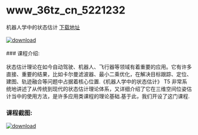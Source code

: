 # www_36tz_cn_5221232
机器人学中的状态估计
[下载地址](http://www.36tz.cn/article/5221232 "下载地址")
<br/></br>[![download](http://36tz.cn/muke_img/2021_10_1-2-300x226.png "下载地址")](http://www.36tz.cn/article/5221232 "下载地址")
<br/></br>### 课程介绍:<br/></br>状态估计理论在如今自动驾驶、机器人、飞行器等领域有着重要的应用。它有许多直接、重要的结果，比如卡尔曼滤波器、最小二乘优化，在解决目标跟踪、定位、建图、轨迹融合等问题中占据着核心位置.《机器人学中的状态估计》 T5 非常系统地讲述了从传统到现代的状态估计理论体系，又详细介绍了它在三维空间位姿估计当中的使用方法，是许多应用类课程的理论基础.基于此，我们开设了这门课程.

### 课程截图:
[![download](http://36tz.cn/muke_img/2021_10_2-2.png "下载地址")](http://www.36tz.cn/article/5221232 "下载地址")
